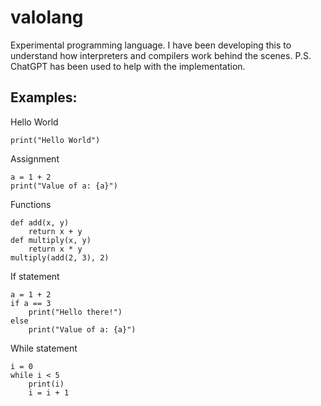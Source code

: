 # valolang
Experimental programming language. I have been developing this to understand how interpreters and compilers work behind the scenes. P.S. ChatGPT has been used to help with the implementation.

## Examples:
Hello World
```
print("Hello World")
```

Assignment
```
a = 1 + 2
print("Value of a: {a}")
```

Functions
```
def add(x, y)
    return x + y
def multiply(x, y)
    return x * y
multiply(add(2, 3), 2)
```

If statement
```
a = 1 + 2
if a == 3
    print("Hello there!")
else
    print("Value of a: {a}")
```

While statement
```
i = 0
while i < 5
    print(i)
    i = i + 1
```